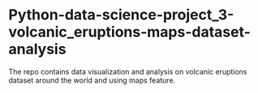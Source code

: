 # Python-data-science-project_3-volcanic_eruptions-maps-dataset-analysis
The repo contains data visualization and analysis on volcanic eruptions dataset around the world and using maps feature.
